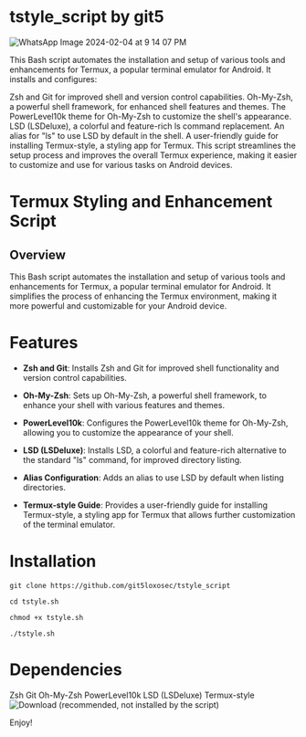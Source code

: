 # tstyle_script by git5

![WhatsApp Image 2024-02-04 at 9 14 07 PM](https://github.com/git5loxosec/tstyle_script/assets/137344845/ebe1dac6-7b6a-4f9e-a8d1-28ba8d5e8e62)

This Bash script automates the installation and setup of various tools and enhancements for Termux, a popular terminal emulator for Android. It installs and configures:

Zsh and Git for improved shell and version control capabilities.
Oh-My-Zsh, a powerful shell framework, for enhanced shell features and themes.
The PowerLevel10k theme for Oh-My-Zsh to customize the shell's appearance.
LSD (LSDeluxe), a colorful and feature-rich ls command replacement.
An alias for "ls" to use LSD by default in the shell.
A user-friendly guide for installing Termux-style, a styling app for Termux.
This script streamlines the setup process and improves the overall Termux experience, making it easier to customize and use for various tasks on Android devices.

# Termux Styling and Enhancement Script

## Overview

This Bash script automates the installation and setup of various tools and enhancements for Termux, a popular terminal emulator for Android. It simplifies the process of enhancing the Termux environment, making it more powerful and customizable for your Android device.

# Features

- **Zsh and Git**: Installs Zsh and Git for improved shell functionality and version control capabilities.

- **Oh-My-Zsh**: Sets up Oh-My-Zsh, a powerful shell framework, to enhance your shell with various features and themes.

- **PowerLevel10k**: Configures the PowerLevel10k theme for Oh-My-Zsh, allowing you to customize the appearance of your shell.

- **LSD (LSDeluxe)**: Installs LSD, a colorful and feature-rich alternative to the standard "ls" command, for improved directory listing.

- **Alias Configuration**: Adds an alias to use LSD by default when listing directories.

- **Termux-style Guide**: Provides a user-friendly guide for installing Termux-style, a styling app for Termux that allows further customization of the terminal emulator.

# Installation

```
git clone https://github.com/git5loxosec/tstyle_script

cd tstyle.sh

chmod +x tstyle.sh

./tstyle.sh
```

# Dependencies
Zsh
Git
Oh-My-Zsh
PowerLevel10k
LSD (LSDeluxe)
Termux-style ![Download](https://f-droid.org/en/packages/com.termux.styling/) (recommended, not installed by the script)

Enjoy!
